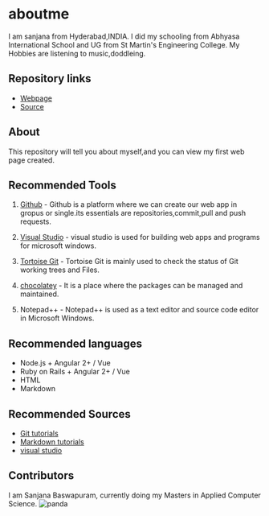 # aboutme

I am sanjana from Hyderabad,INDIA.
I did my schooling from Abhyasa International School and UG from St Martin's Engineering College.
My Hobbies are listening to music,doddleing.

## Repository links

- [Webpage](https://sanjanabaswa.github.io/aboutme/)
- [Source](https://github.com/sanjanabaswa/aboutme)

## About

This repository will tell you about myself,and you can view my first web page created.

## Recommended Tools

1. [Github](https://github.com/sanjanabaswa) - Github is a
platform where we can create our web app in gropus or single.its essentials are repositories,commit,pull and push requests.

1. [Visual Studio](https://code.visualstudio.com/) - visual studio is used for building web apps and programs for microsoft windows.

1. [Tortoise Git](https://tortoisegit.org/) - Tortoise Git is mainly used to check the status of Git working trees and Files.

1. [chocolatey](https://chocolatey.org/packages/TortoiseGit) - It is a place where the packages can be managed and maintained.

1. Notepad++ - Notepad++ is used as a text editor and source code editor in Microsoft Windows.


## Recommended languages

- Node.js + Angular 2+ / Vue 
- Ruby on Rails + Angular 2+ / Vue
- HTML 
- Markdown 

## Recommended Sources

- [Git tutorials](https://guides.github.com/activities/hello-world/)
- [Markdown tutorials](https://guides.github.com/features/mastering-markdown/)
- [visual studio](https://visualstudio.microsoft.com/vs/getting-started/)

## Contributors

I am Sanjana Baswapuram, currently doing my Masters in Applied Computer Science.
![panda](https://images.unsplash.com/photo-1532274402911-5a369e4c4bb5?ixlib=rb-1.2.1&ixid=eyJhcHBfaWQiOjEyMDd9&w=1000&q=80)

